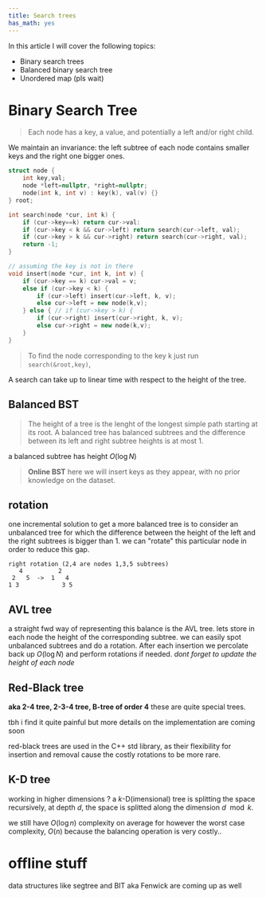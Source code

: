 ```yaml
---
title: Search trees
has_math: yes
---
```


In this article I will cover the following topics:

- Binary search trees
- Balanced binary search tree
- Unordered map (pls wait)

# Binary Search Tree
> Each node has a key, a value, and potentially a left and/or right child.

We maintain an invariance: the left subtree of each node contains
smaller keys and the right one bigger ones.

```cpp
struct node {
    int key,val;
    node *left=nullptr, *right=nullptr;
    node(int k, int v) : key(k), val(v) {}
} root;

int search(node *cur, int k) {
    if (cur->key==k) return cur->val:
    if (cur->key < k && cur->left) return search(cur->left, val);
    if (cur->key > k && cur->right) return search(cur->right, val);
    return -1;
}

// assuming the key is not in there
void insert(node *cur, int k, int v) {
    if (cur->key == k) cur->val = v;
    else if (cur->key < k) {
        if (cur->left) insert(cur->left, k, v);
        else cur->left = new node(k,v);
    } else { // if (cur->key > k) {
        if (cur->right) insert(cur->right, k, v);
        else cur->right = new node(k,v);
    }
}
```

> To find the node corresponding to the key k just run `search(&root,key)`,

A search can take up to linear time with respect to the height of the tree.

## Balanced BST
> The height of a tree is the lenght of the longest simple path starting at its root.
> A balanced tree has balanced subtrees and the difference between its left and right subtree heights is at most 1.

a balanced subtree has height $O(\log N)$

> **Online BST** here we will insert keys as they appear, with no prior knowledge on the dataset.

## rotation
one incremental solution to get a more balanced tree is to consider an unbalanced tree for which the difference between the height of the left and the right subtrees is bigger than 1.
we can "rotate" this particular node in order to reduce this gap.

```
right rotation (2,4 are nodes 1,3,5 subtrees)
   4          2
 2   5  ->  1   4
1 3            3 5
```

## AVL tree
a straight fwd way of representing this balance is the AVL tree.
lets store in each node the height of the corresponding subtree.
we can easily spot unbalanced subtrees and do a rotation.
After each insertion we percolate back up $O(\log N)$ and perform rotations if needed.
_dont forget to update the height of each node_

## Red-Black tree
**aka 2-4 tree, 2-3-4 tree, B-tree of order 4**
these are quite special trees.

tbh i find it quite painful but more details on the implementation are coming soon

red-black trees are used in the C++ std library, as their flexibility for insertion
and removal cause the costly rotations to be more rare.

## K-D tree
working in higher dimensions ? a $k$-D(imensional) tree is splitting the space recursively,
at depth $d$, the space is splitted along the dimension $d \mod k$.

we still have $O(\log n)$ complexity on average for 
however the worst case complexity, $O(n)$
because the balancing operation is very costly..


# offline stuff
data structures like segtree and BIT aka Fenwick are coming up as well

